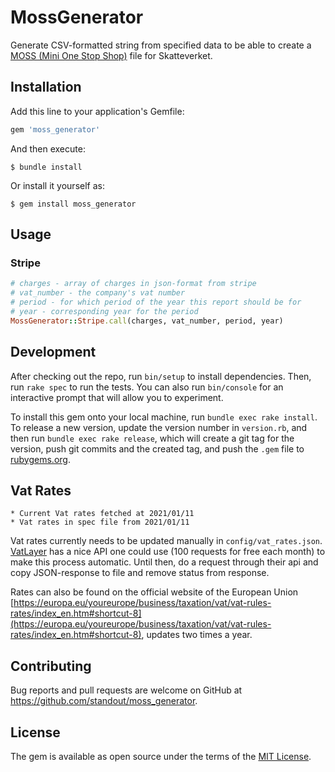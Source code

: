 # MossGenerator

Generate CSV-formatted string from specified data to be able to create a [MOSS (Mini One Stop Shop)](https://www.skatteverket.se/foretagochorganisationer/moms/deklareramoms/mossredovisningavmomspadigitalatjanster.4.3aa8c78a1466c5845876a05.html) file for Skatteverket.

## Installation

Add this line to your application's Gemfile:

```ruby
gem 'moss_generator'
```

And then execute:

    $ bundle install

Or install it yourself as:

    $ gem install moss_generator

## Usage

### Stripe
```ruby
# charges - array of charges in json-format from stripe
# vat_number - the company's vat number
# period - for which period of the year this report should be for
# year - corresponding year for the period
MossGenerator::Stripe.call(charges, vat_number, period, year)
```

## Development

After checking out the repo, run `bin/setup` to install dependencies. Then, run `rake spec` to run the tests. You can also run `bin/console` for an interactive prompt that will allow you to experiment.

To install this gem onto your local machine, run `bundle exec rake install`. To release a new version, update the version number in `version.rb`, and then run `bundle exec rake release`, which will create a git tag for the version, push git commits and the created tag, and push the `.gem` file to [rubygems.org](https://rubygems.org).

## Vat Rates

```
* Current Vat rates fetched at 2021/01/11
* Vat rates in spec file from 2021/01/11
```


Vat rates currently needs to be updated manually in `config/vat_rates.json`.
[VatLayer](https://vatlayer.com) has a nice API one could use (100 requests for free each month) to make this process automatic. Until then, do a request through their api and copy JSON-response to file and remove status from response.

Rates can also be found on the official website of the European Union [https://europa.eu/youreurope/business/taxation/vat/vat-rules-rates/index_en.htm#shortcut-8](https://europa.eu/youreurope/business/taxation/vat/vat-rules-rates/index_en.htm#shortcut-8), updates two times a year.

## Contributing

Bug reports and pull requests are welcome on GitHub at https://github.com/standout/moss_generator.

## License

The gem is available as open source under the terms of the [MIT License](https://opensource.org/licenses/MIT).
